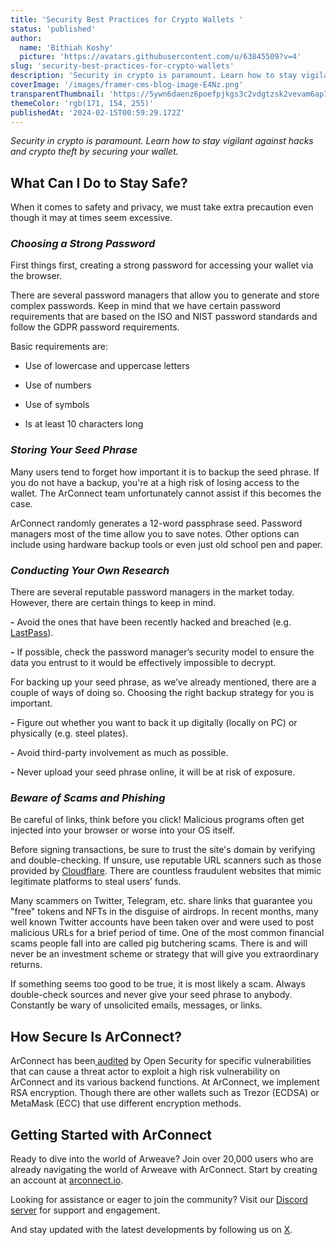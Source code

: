 ```yaml
---
title: 'Security Best Practices for Crypto Wallets '
status: 'published'
author:
  name: 'Bithiah Koshy'
  picture: 'https://avatars.githubusercontent.com/u/63845509?v=4'
slug: 'security-best-practices-for-crypto-wallets'
description: 'Security in crypto is paramount. Learn how to stay vigilant against hacks and crypto theft by securing your wallet. '
coverImage: '/images/framer-cms-blog-image-E4Nz.png'
transparentThumbnail: 'https://5ywn6daenz6poefpjkgs3c2vdgtzsk2vevam6ap7mvc4443iwdfq.arweave.net/DylUl948pkZatGDUFFs1nZ4VWdUuwE5kXn3K07gJPzI'
themeColor: 'rgb(171, 154, 255)'
publishedAt: '2024-02-15T00:59:29.172Z'
---
```


*Security in crypto is paramount. Learn how to stay vigilant against hacks and crypto theft by securing your wallet.*

## **What Can I Do to Stay Safe?**

When it comes to safety and privacy, we must take extra precaution even though it may at times seem excessive.

### *Choosing a Strong Password*

First things first, creating a strong password for accessing your wallet via the browser.

There are several password managers that allow you to generate and store complex passwords. Keep in mind that we have certain password requirements that are based on the ISO and NIST password standards and follow the GDPR password requirements.

Basic requirements are:

- Use of lowercase and uppercase letters

- Use of numbers

- Use of symbols

- Is at least 10 characters long

### *Storing Your Seed Phrase*

Many users tend to forget how important it is to backup the seed phrase. If you do not have a backup, you're at a high risk of losing access to the wallet. The ArConnect team unfortunately cannot assist if this becomes the case.

ArConnect randomly generates a 12-word passphrase seed. Password managers most of the time allow you to save notes. Other options can include using hardware backup tools or even just old school pen and paper.

### *Conducting Your Own Research*

There are several reputable password managers in the market today. However, there are certain things to keep in mind.

**\-** Avoid the ones that have been recently hacked and breached (e.g. [LastPass](https://www.theverge.com/2023/9/7/23862658/lastpass-security-breach-crypto-heists-hackers)).

**\-** If possible, check the password manager’s security model to ensure the data you entrust to it would be effectively impossible to decrypt.

For backing up your seed phrase, as we’ve already mentioned, there are a couple of ways of doing so. Choosing the right backup strategy for you is important.

**\-** Figure out whether you want to back it up digitally (locally on PC) or physically (e.g. steel plates).

**\-** Avoid third-party involvement as much as possible.

**\-** Never upload your seed phrase online, it will be at risk of exposure.

### *Beware of Scams and Phishing*

Be careful of links, think before you click! Malicious programs often get injected into your browser or worse into your OS itself.

Before signing transactions, be sure to trust the site's domain by verifying and double-checking. If unsure, use reputable URL scanners such as those provided by [Cloudflare](https://radar.cloudflare.com/scan/). There are countless fraudulent websites that mimic legitimate platforms to steal users’ funds.

Many scammers on Twitter, Telegram, etc. share links that guarantee you "free" tokens and NFTs in the disguise of airdrops. In recent months, many well known Twitter accounts have been taken over and were used to post malicious URLs for a brief period of time. One of the most common financial scams people fall into are called pig butchering scams. There is and will never be an investment scheme or strategy that will give you extraordinary returns.

If something seems too good to be true, it is most likely a scam. Always double-check sources and never give your seed phrase to anybody. Constantly be wary of unsolicited emails, messages, or links.

## **How Secure Is ArConnect?**

ArConnect has been[ audited](https://www.arconnect.io/audit.pdf) by Open Security for specific vulnerabilities that can cause a threat actor to exploit a high risk vulnerability on ArConnect and its various backend functions. At ArConnect, we implement RSA encryption. Though there are other wallets such as Trezor (ECDSA) or MetaMask (ECC) that use different encryption methods.

## **Getting Started with ArConnect**

Ready to dive into the world of Arweave? Join over 20,000 users who are already navigating the world of Arweave with ArConnect. Start by creating an account at [arconnect](https://arconnect.io/download?utm_source=ArConnect+Blog&utm_medium=Post&utm_campaign=Security+best+practices+for+crypto+wallets%3F&utm_id=Security+best+practices+for+crypto+wallets%3F)[.io](https://arconnect.io/download?utm_source=ArConnect+Blog&utm_medium=Post&utm_campaign=Security+best+practices+for+crypto_wallets%3F&utm_id=Security+best+practices+for+crypto+wallets%3F).

Looking for assistance or eager to join the community? Visit our [Discord server](https://discord.gg/sTkgHbkN) for support and engagement.

And stay updated with the latest developments by following us on [X](https://twitter.com/arconnectio).

